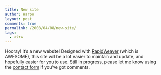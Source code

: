 ```yaml
---
title: New site
author: Harpo
layout: post
comments: true
permalink: /2008/04/08/new-site/
tags:
  - site
---
```

Hooray! It&#8217;s a new website! Designed with <a rel="external" href="http://www.realmacsoftware.com">RapidWeaver</a> (which is AWESOME), this site will be a lot easier to maintain and update, and hopefully easier for you to use. Still in progress, please let me know using the <a title="Contact Me" rel="self" href="/contact">contact form</a> if you&#8217;ve got comments.